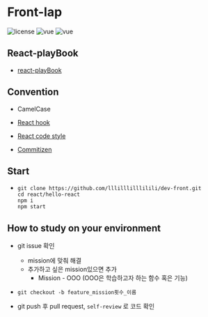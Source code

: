 # Front-lap

![license](https://img.shields.io/badge/license-MIT%20License-blue.svg) 
![vue](https://img.shields.io/badge/vue-3.0.0-blue?logo=Vue.js)
![vue](https://img.shields.io/badge/react-17.0.2-blue?logo=react)



## React-playBook

- [react-playBook](https://github.com/kylpo/react-playbook)



## Convention

- CamelCase
- [React hook](https://github.com/ecomfe/react-hooks)
- [React code style](https://github.com/octopus-investments/code-conventions/blob/master/react.md)

- [Commitizen](https://github.com/ngryman/cz-emoji)



## Start

- ```
  git clone https://github.com/lllilllilllilili/dev-front.git
  cd react/hello-react
  npm i 
  npm start
  ```



## How to study on your environment

- git issue 확인

  - mission에 맞춰 해결
  - 추가하고 싶은 mission있으면 추가
    - Mission - OOO (OOO은 학습하고자 하는 함수 혹은 기능)

- ```
  git checkout -b feature_mission횟수_이름
  ```

- git push 후 pull request, `self-review` 로 코드 확인

